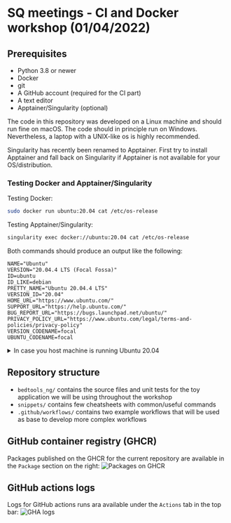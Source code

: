 # SQ meetings - CI and Docker workshop (01/04/2022)

## Prerequisites

- Python 3.8 or newer
- Docker
- git
- A GitHub account (required for the CI part)
- A text editor
- Apptainer/Singularity (optional)

The code in this repository was developed on a Linux machine and should run fine on macOS.
The code should in principle run on Windows. Nevertheless, a laptop with a UNIX-like os is highly recommended.

Singularity has recently been renamed to Apptainer. First try to install Apptainer and fall back on Singularity if Apptainer is not available for your OS/distribution.

### Testing Docker and Apptainer/Singularity

Testing Docker:
```bash
sudo docker run ubuntu:20.04 cat /etc/os-release
```
Testing Apptainer/Singularity:
```bash
singularity exec docker://ubuntu:20.04 cat /etc/os-release
```

Both commands should produce an output like the following:
```
NAME="Ubuntu"
VERSION="20.04.4 LTS (Focal Fossa)"
ID=ubuntu
ID_LIKE=debian
PRETTY_NAME="Ubuntu 20.04.4 LTS"
VERSION_ID="20.04"
HOME_URL="https://www.ubuntu.com/"
SUPPORT_URL="https://help.ubuntu.com/"
BUG_REPORT_URL="https://bugs.launchpad.net/ubuntu/"
PRIVACY_POLICY_URL="https://www.ubuntu.com/legal/terms-and-policies/privacy-policy"
VERSION_CODENAME=focal
UBUNTU_CODENAME=focal
```

<details>
<summary>In case you host machine is running Ubuntu 20.04</summary>

If your host machine is running Ubuntu 20.04, you can try to run the above commands with `fedora:36` instead of `ubuntu:20.04`
In this case the output should looke like this:

```
NAME="Fedora Linux"
VERSION="36 (Container Image Prerelease)"
ID=fedora
VERSION_ID=36
VERSION_CODENAME=""
PLATFORM_ID="platform:f36"
PRETTY_NAME="Fedora Linux 36 (Container Image Prerelease)"
ANSI_COLOR="0;38;2;60;110;180"
LOGO=fedora-logo-icon
CPE_NAME="cpe:/o:fedoraproject:fedora:36"
HOME_URL="https://fedoraproject.org/"
DOCUMENTATION_URL="https://docs.fedoraproject.org/en-US/fedora/f36/system-administrators-guide/"
SUPPORT_URL="https://ask.fedoraproject.org/"
BUG_REPORT_URL="https://bugzilla.redhat.com/"
REDHAT_BUGZILLA_PRODUCT="Fedora"
REDHAT_BUGZILLA_PRODUCT_VERSION=36
REDHAT_SUPPORT_PRODUCT="Fedora"
REDHAT_SUPPORT_PRODUCT_VERSION=36
PRIVACY_POLICY_URL="https://fedoraproject.org/wiki/Legal:PrivacyPolicy"
VARIANT="Container Image"
VARIANT_ID=container
```
</details>

## Repository structure

- `bedtools_ng/` contains the source files and unit tests for the toy application we will be using throughout the workshop
- `snippets/` contains few cheatsheets with common/useful commands
- `.github/workflows/` contains two example workflows that will be used as base to develop more complex workflows

## GitHub container registry (GHCR)
Packages published on the GHCR for the current repository are available in the `Package` section on the right:
![Packages on GHCR](https://user-images.githubusercontent.com/71787608/161065501-698480a5-692a-496e-b9b1-5de87bed4cb0.png)


## GitHub actions logs
Logs for GitHub actions runs ara available under the `Actions` tab in the top bar:
![GHA logs](https://user-images.githubusercontent.com/71787608/161066083-fa4956a3-662c-4e10-adae-899beb8bca38.png)
